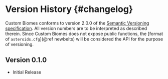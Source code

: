 Version History                         {#changelog}
============

Custom Biomes conforms to version 2.0.0 of the [Semantic Versioning specification](http://semver.org/spec/v2.0.0.html). 
All version numbers are to be interpreted as described therein. Since Custom Biomes does not expose public functions, the [format of `asteroids.cfg`](@ref newbelts) will be considered the API for the purpose of versioning.

Version 0.1.0
------------
* Initial Release

